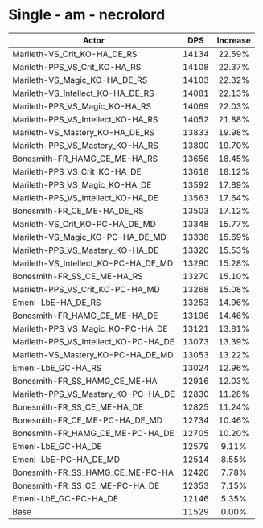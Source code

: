 # Single - am - necrolord
| Actor | DPS | Increase |
|---|:---:|:---:|
|Marileth-VS_Crit_KO-HA_DE_RS|14134|22.59%|
|Marileth-PPS_VS_Crit_KO-HA_RS|14108|22.37%|
|Marileth-VS_Magic_KO-HA_DE_RS|14103|22.32%|
|Marileth-VS_Intellect_KO-HA_DE_RS|14081|22.13%|
|Marileth-PPS_VS_Magic_KO-HA_RS|14069|22.03%|
|Marileth-PPS_VS_Intellect_KO-HA_RS|14052|21.88%|
|Marileth-VS_Mastery_KO-HA_DE_RS|13833|19.98%|
|Marileth-PPS_VS_Mastery_KO-HA_RS|13800|19.70%|
|Bonesmith-FR_HAMG_CE_ME-HA_RS|13656|18.45%|
|Marileth-PPS_VS_Crit_KO-HA_DE|13618|18.12%|
|Marileth-PPS_VS_Magic_KO-HA_DE|13592|17.89%|
|Marileth-PPS_VS_Intellect_KO-HA_DE|13563|17.64%|
|Bonesmith-FR_CE_ME-HA_DE_RS|13503|17.12%|
|Marileth-VS_Crit_KO-PC-HA_DE_MD|13348|15.77%|
|Marileth-VS_Magic_KO-PC-HA_DE_MD|13338|15.69%|
|Marileth-PPS_VS_Mastery_KO-HA_DE|13320|15.53%|
|Marileth-VS_Intellect_KO-PC-HA_DE_MD|13290|15.28%|
|Bonesmith-FR_SS_CE_ME-HA_RS|13270|15.10%|
|Marileth-PPS_VS_Crit_KO-PC-HA_MD|13268|15.08%|
|Emeni-LbE-HA_DE_RS|13253|14.96%|
|Bonesmith-FR_HAMG_CE_ME-HA_DE|13196|14.46%|
|Marileth-PPS_VS_Magic_KO-PC-HA_DE|13121|13.81%|
|Marileth-PPS_VS_Intellect_KO-PC-HA_DE|13073|13.39%|
|Marileth-VS_Mastery_KO-PC-HA_DE_MD|13053|13.22%|
|Emeni-LbE_GC-HA_RS|13024|12.96%|
|Bonesmith-FR_SS_HAMG_CE_ME-HA|12916|12.03%|
|Marileth-PPS_VS_Mastery_KO-PC-HA_DE|12830|11.28%|
|Bonesmith-FR_SS_CE_ME-HA_DE|12825|11.24%|
|Bonesmith-FR_CE_ME-PC-HA_DE_MD|12734|10.46%|
|Bonesmith-FR_HAMG_CE_ME-PC-HA_DE|12705|10.20%|
|Emeni-LbE_GC-HA_DE|12579|9.11%|
|Emeni-LbE-PC-HA_DE_MD|12514|8.55%|
|Bonesmith-FR_SS_HAMG_CE_ME-PC-HA|12426|7.78%|
|Bonesmith-FR_SS_CE_ME-PC-HA_DE|12353|7.15%|
|Emeni-LbE_GC-PC-HA_DE|12146|5.35%|
|Base|11529|0.00%|

